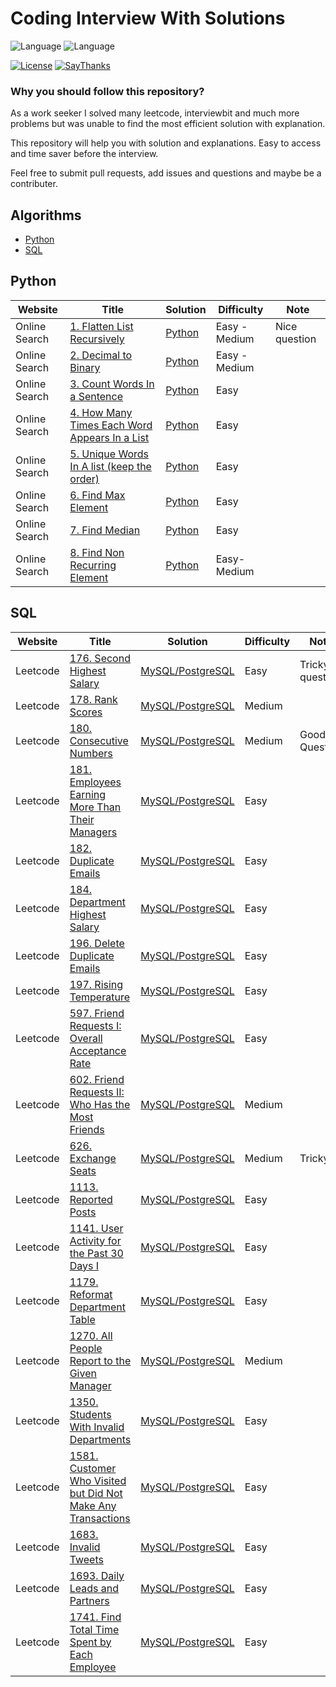 # Coding Interview With Solutions
![Language](https://img.shields.io/badge/language-Python-orange.svg)
![Language](https://img.shields.io/badge/language-SQL-orange.svg)

[![License](https://img.shields.io/badge/license-MIT-blue.svg)](./LICENSE.md) [![SayThanks](https://img.shields.io/badge/say-thanks-ff69b4.svg)](https://saythanks.io/to/surajr)

### Why you should follow this repository?
As a work seeker I solved many leetcode, interviewbit and much more problems but was unable
to find the most efficient solution with explanation.

This repository will help you with solution and explanations. Easy to access
and time saver before the interview. 

Feel free to submit pull requests, add issues and questions and maybe be a contributer.


## Algorithms

* [Python](./python)
* [SQL](./sql)

## Python
| Website 		| Title           |  Solution    | Difficulty    |  Note|
|---------------- |---------------- | ----------- |  ------------- |-----|
| Online Search  | [1. Flatten List Recursively](https://google.com/) | [Python](./python/1_Flatten_List_Recursively.py) |Easy -Medium|Nice question|
| Online Search  | [2. Decimal to Binary](https://www.google.com/search?q=decimal+to+binary+python/) | [Python](./python/2_Decimal_to_Binary.py) |Easy -Medium| |
| Online Search  | [3. Count Words In a Sentence](https://google.com/search?q=Count+Words+In+a+Sentence+python/) | [Python](./python/3_Count_Words_In_a_Sentence.py) |Easy | |
| Online Search  | [4. How Many Times Each Word Appears In a List](https://google.com/search?q=How+Many+Times+Each+Word+Appears+In+a+List/) | [Python](./python/4_How_Many_Times_Each_Word_Appears_In_a_List.py) |Easy | |
| Online Search  | [5. Unique Words In A list (keep the order)](https://google.com/search?q=Unique+Words+In+A+list+(keep+the+order)/) | [Python](./python/5_Unique_Words_In_A_list_keep_the_order.py) |Easy | |
| Online Search  | [6. Find Max Element](https://www.google.com/search?q=Find+Max+Element+python/) | [Python](./python/6_Find_Max_Element.py) |Easy | |
| Online Search  | [7. Find Median](https://www.google.com/search?q=Find+Median+python/) | [Python](./python/7_Find_Median.py) |Easy | |
| Online Search  | [8. Find Non Recurring Element](https://www.google.com/search?q=Find+Non+Recurring+Element+python/) | [Python](./python/8_Find_Non_Recurring_Element.py) |Easy-Medium | |


## SQL
| Website 		| Title           |  Solution    | Difficulty    |  Note|
|---------------- |---------------- | ----------- |  ------------- |-----|
| Leetcode  | [176. Second Highest Salary](https://leetcode.com/problems/second-highest-salary/) | [MySQL/PostgreSQL](./sql/176_Second_Highest_Salary.sql) |  Easy       |  Tricky question       |
| Leetcode  | [178. Rank Scores](https://leetcode.com/problems/rank-scores/) | [MySQL/PostgreSQL](./sql/178_Rank_Scores.sql) |  Medium       |        |
| Leetcode  | [180. Consecutive Numbers](https://leetcode.com/problems/consecutive-numbers/) | [MySQL/PostgreSQL](./sql/180_Consecutive_Numbers.sql) |  Medium       |    Good Question     |
| Leetcode  | [181. Employees Earning More Than Their Managers](https://leetcode.com/problems/employees-earning-more-than-their-managers/) | [MySQL/PostgreSQL](./sql/181_Employees_Earning_More_Than_Their_Managers.sql) |  Easy       |         |
| Leetcode  | [182. Duplicate Emails](https://leetcode.com/problems/duplicate-emails/) | [MySQL/PostgreSQL](./sql/182_Duplicate_Emails.sql) |  Easy|         |
| Leetcode  | [184. Department Highest Salary](https://leetcode.com/problems/department-highest-salary/) | [MySQL/PostgreSQL](./sql/184_Department_Highest_Salary.sql) |  Easy       |         |
| Leetcode  | [196. Delete Duplicate Emails](https://leetcode.com/problems/delete-duplicate-emails/) | [MySQL/PostgreSQL](./sql/196_Delete_Duplicate_Emails.sql) |  Easy       |         |
| Leetcode  | [197. Rising Temperature](https://leetcode.com/problems/rising-temperature/) | [MySQL/PostgreSQL](./sql/197_Rising_Temperature.sql) |  Easy |         |
| Leetcode  | [597. Friend Requests I: Overall Acceptance Rate](https://leetcode.com/problems/friend-requests-i-overall-acceptance-rate/) | [MySQL/PostgreSQL](./sql/597_Friend_Requests_I_Overall_Acceptance_Rate.sql) |  Easy |         |
| Leetcode  | [602. Friend Requests II: Who Has the Most Friends](https://leetcode.com/problems/friend-requests-ii-who-has-the-most-friends/) | [MySQL/PostgreSQL](./sql/602_Friend_Requests_II_Who_Has_the_Most_Friends.sql) |  Medium       |         |
| Leetcode  | [626. Exchange Seats](https://leetcode.com/problems/exchange-seats/) | [MySQL/PostgreSQL](./sql/626_Exchange_Seats.sql) |  Medium |  Tricky       |
| Leetcode  | [1113. Reported Posts](https://leetcode.com/problems/reported-posts/) | [MySQL/PostgreSQL](./sql/1113_Reported_Posts.sql) |  Easy|         |
| Leetcode  | [1141. User Activity for the Past 30 Days I](https://leetcode.com/problems/user-activity-for-the-past-30-days-i/) | [MySQL/PostgreSQL](./sql/1141_User_Activity_for_the_Past_30_Days_I.sql) |  Easy       |         |
| Leetcode  | [1179. Reformat Department Table](https://leetcode.com/problems/reformat-department-table/) | [MySQL/PostgreSQL](./sql/1179_Reformat_Department_Table.sql) |  Easy |         |
| Leetcode  | [1270. All People Report to the Given Manager](https://leetcode.com/problems/all-people-report-to-the-given-manager/) | [MySQL/PostgreSQL](./sql/1270_All_People_Report_to_the_Given_Manager.sql) |  Medium       |         |
| Leetcode  | [1350. Students With Invalid Departments](https://leetcode.com/problems/students-with-invalid-departments/) | [MySQL/PostgreSQL](./sql/1350_Students_With_Invalid_Departments.sql) |  Easy       |         |
| Leetcode  | [1581. Customer Who Visited but Did Not Make Any Transactions](https://leetcode.com/problems/customer-who-visited-but-did-not-make-any-transactions/) | [MySQL/PostgreSQL](./sql/1581_Customer_Who_Visited_but_Did_Not_Make_Any_Transactions.sql) |  Easy       |         |
| Leetcode  | [1683. Invalid Tweets](https://leetcode.com/problems/invalid-tweets/) | [MySQL/PostgreSQL](./sql/1683_Invalid_Tweets.sql) |  Easy       |         |
| Leetcode  | [1693. Daily Leads and Partners](https://leetcode.com/problems/daily-leads-and-partners/) | [MySQL/PostgreSQL](./sql/1693_Daily_Leads_and_Partners.sql) |  Easy       |         |
| Leetcode  | [1741. Find Total Time Spent by Each Employee](https://leetcode.com/problems/find-total-time-spent-by-each-employee/) | [MySQL/PostgreSQL](./sql/1741_Find_Total_Time_Spent_by_Each_Employee.sql) |  Easy       |         |
